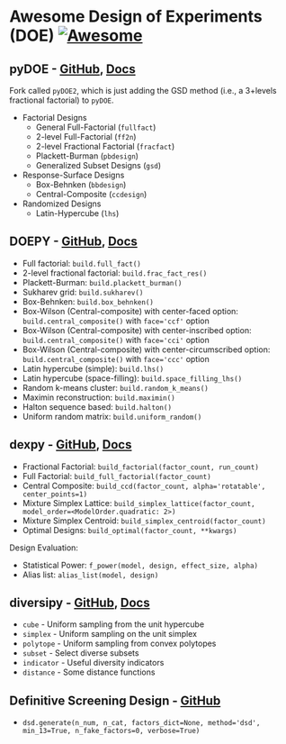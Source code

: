 # Awesome Design of Experiments (DOE) [![Awesome](https://cdn.rawgit.com/sindresorhus/awesome/d7305f38d29fed78fa85652e3a63e154dd8e8829/media/badge.svg)](https://github.com/sindresorhus/awesome)

## pyDOE - [GitHub](https://github.com/clicumu/pyDOE2), [Docs](https://pythonhosted.org/pyDOE/)

Fork called `pyDOE2`, which is just adding the GSD method (i.e., a 3+levels fractional factorial) to `pyDOE`.

- Factorial Designs
    - General Full-Factorial (``fullfact``)
    - 2-level Full-Factorial (``ff2n``)
    - 2-level Fractional Factorial (``fracfact``)
    - Plackett-Burman (``pbdesign``)
    - Generalized Subset Designs (``gsd``)
- Response-Surface Designs 
    - Box-Behnken (``bbdesign``)
    - Central-Composite (``ccdesign``)
- Randomized Designs
    - Latin-Hypercube (``lhs``)

## DOEPY - [GitHub](https://github.com/tirthajyoti/doepy), [Docs](https://doepy.readthedocs.io/en/latest/)

* Full factorial: `build.full_fact()`
* 2-level fractional factorial: `build.frac_fact_res()`
* Plackett-Burman: `build.plackett_burman()`
* Sukharev grid: `build.sukharev()`
* Box-Behnken: ``build.box_behnken()``
* Box-Wilson (Central-composite) with center-faced option: ``build.central_composite()`` with ``face='ccf'`` option
* Box-Wilson (Central-composite) with center-inscribed option: ``build.central_composite()`` with ``face='cci'`` option
* Box-Wilson (Central-composite) with center-circumscribed option: ``build.central_composite()`` with ``face='ccc'`` option
* Latin hypercube (simple): ``build.lhs()``
* Latin hypercube (space-filling): ``build.space_filling_lhs()``
* Random k-means cluster: ``build.random_k_means()``
* Maximin reconstruction: ``build.maximin()``
* Halton sequence based: ``build.halton()``
* Uniform random matrix: ``build.uniform_random()``

## dexpy - [GitHub](https://github.com/statease/dexpy), [Docs](https://statease.github.io/dexpy/)

- Fractional Factorial: `build_factorial(factor_count, run_count)`
- Full Factorial: `build_full_factorial(factor_count)`
- Central Composite: `build_ccd(factor_count, alpha='rotatable', center_points=1)`
- Mixture Simplex Lattice: `build_simplex_lattice(factor_count, model_order=<ModelOrder.quadratic: 2>)`
- Mixture Simplex Centroid: `build_simplex_centroid(factor_count)`
- Optimal Designs: `build_optimal(factor_count, **kwargs)`

Design Evaluation:
- Statistical Power: `f_power(model, design, effect_size, alpha)`
- Alias list: `alias_list(model, design)`

## diversipy - [GitHub](https://github.com/DavidWalz/diversipy), [Docs](https://diversipy.readthedocs.io/en/latest/index.html) 

- `cube` - Uniform sampling from the unit hypercube
- `simplex` - Uniform sampling on the unit simplex
- `polytope` - Uniform sampling from convex polytopes
- `subset` - Select diverse subsets
- `indicator` - Useful diversity indicators
- `distance` - Some distance functions

## Definitive Screening Design - [GitHub](https://github.com/danieleongari/definitive_screening_design)

- `dsd.generate(n_num, n_cat, factors_dict=None, method='dsd', min_13=True, n_fake_factors=0, verbose=True)`
